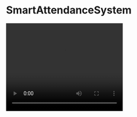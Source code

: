# SmartAttendanceSystem
<video width="320" height="240" controls>
  <source href="" type="video/mp4">
</video>
